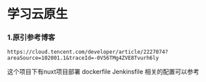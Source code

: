 # 学习云原生

### 1.原引参考博客

```
https://cloud.tencent.com/developer/article/2227074?areaSource=102001.1&traceId=-0V56TMg4ZVE8Tvurh6ly
```

这个项目下有nuxt项目部署 dockerfile Jenkinsfile 相关的配置可以参考



